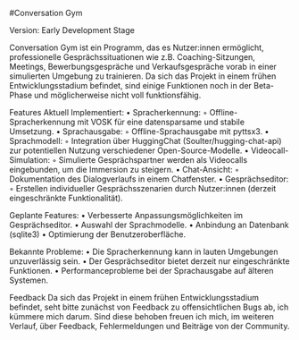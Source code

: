 #Conversation Gym

Version: Early Development Stage

Conversation Gym ist ein Programm, das es Nutzer:innen ermöglicht, professionelle Gesprächssituationen wie z.B. Coaching-Sitzungen, Meetings, Bewerbungsgespräche und Verkaufsgespräche vorab in einer simulierten Umgebung zu trainieren.
Da sich das Projekt in einem frühen Entwicklungsstadium befindet, sind einige Funktionen noch in der Beta-Phase und möglicherweise nicht voll funktionsfähig.

Features
Aktuell Implementiert:
    • Spracherkennung:
        ◦ Offline-Spracherkennung mit VOSK für eine datensparsame und stabile Umsetzung.
    • Sprachausgabe:
        ◦ Offline-Sprachausgabe mit pyttsx3.
    • Sprachmodell:
        ◦ Integration über HuggingChat (Soulter/hugging-chat-api) zur potentiellen Nutzung verschiedener Open-Source-Modelle.
    • Videocall-Simulation:
        ◦ Simulierte Gesprächspartner werden als Videocalls eingebunden, um die Immersion zu steigern.
    • Chat-Ansicht:
        ◦ Dokumentation des Dialogverlaufs in einem Chatfenster.
    • Gesprächseditor:
        ◦ Erstellen individueller Gesprächsszenarien durch Nutzer:innen (derzeit eingeschränkte Funktionalität).

Geplante Features:
    • Verbesserte Anpassungsmöglichkeiten im Gesprächseditor.
    • Auswahl der Sprachmodelle.
    • Anbindung an Datenbank (sqlite3)
    • Optimierung der Benutzeroberfläche.

Bekannte Probleme:
    • Die Spracherkennung kann in lauten Umgebungen unzuverlässig sein.
    • Der Gesprächseditor bietet derzeit nur eingeschränkte Funktionen.
    • Performanceprobleme bei der Sprachausgabe auf älteren Systemen.

Feedback
Da sich das Projekt in einem frühen Entwicklungsstadium befindet, seht bitte zunächst von Feedback zu offensichtlichen Bugs ab, ich kümmere mich darum. Sind diese behoben freuen ich mich, im weiteren Verlauf, über Feedback, Fehlermeldungen und Beiträge von der Community.
